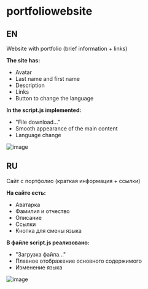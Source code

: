 # portfoliowebsite

## EN

Website with portfolio (brief information + links)

**The site has:**
- Avatar
- Last name and first name
- Description
- Links
- Button to change the language

**In the script.js implemented:**
- "File download..."
- Smooth appearance of the main content
- Language change

![image](https://github.com/n1krus54/portfoliowebsite/assets/98253680/acc5d2c9-5f38-41f8-8e11-de1a8acde6af)


## RU

Сайт с портфолио (краткая информация + ссылки)

**На сайте есть:**
- Аватарка
- Фамилия и отчество
- Описание
- Ссылки
- Кнопка для смены языка

**В файле script.js реализовано:**
- "Загрузка файла..."
- Плавное отображение основного содержимого
- Изменение языка

![image](https://github.com/n1krus54/portfoliowebsite/assets/98253680/05d4925b-79a6-46a9-aad8-3b8fe8e077d6)
